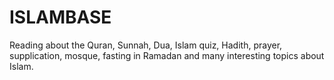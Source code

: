# ISLAMBASE
Reading about the Quran, Sunnah, Dua, Islam quiz, Hadith, prayer, supplication, mosque, fasting in Ramadan and many interesting topics about Islam.

